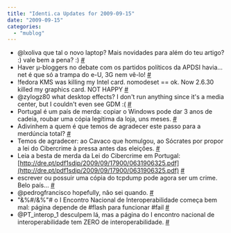 ```yaml
---
title: "Identi.ca Updates for 2009-09-15"
date: "2009-09-15"
categories: 
  - "mublog"
---
```


- @lxoliva que tal o novo laptop? Mais novidades para além do teu artigo? :) vale bem a pena? :) [#](http://identi.ca/notice/10102872)
- Haver µ-bloggers no debate com os partidos políticos da APDSI havia... net é que só a trampa do e-U, 3G nem vê-lo! [#](http://identi.ca/notice/10105038)
- !fedora KMS was killing my Intel card. nomodeset == ok. Now 2.6.30 killed my graphics card. NOT HAPPY [#](http://identi.ca/notice/10105157)
- @zylogz80 what desktop effects? I don't run anything since it's a media center, but I couldn't even see GDM :( [#](http://identi.ca/notice/10105622)
- Portugal é um país de merda: copiar o Windows pode dar 3 anos de cadeia, roubar uma cópia legítima da loja, uns meses. [#](http://identi.ca/notice/10105894)
- Adivinhem a quem é que temos de agradecer este passo para a merdúncia total? [#](http://identi.ca/notice/10105921)
- Temos de agradecer: ao Cavaco que homulgou, ao Sócrates por propor a lei do Cibercrime à pressa antes das eleições. [#](http://identi.ca/notice/10106027)
- Leia a besta de merda da Lei do Cibercrime em Portugal: [http://dre.pt/pdf1sdip/2009/09/17900/0631906325.pdf](http://dre.pt/pdf1sdip/2009/09/17900/0631906325.pdf) [#](http://identi.ca/notice/10106053)
- escrever ou possuir uma cópia do tcpdump pode agora ser um crime. Belo país... [#](http://identi.ca/notice/10106473)
- @pedrogfrancisco hopefully, não sei quando. [#](http://identi.ca/notice/10108589)
- "&%#/&%"# o I Encontro Nacional de Interoperabilidade começa bem mal: página depende de #flash para funcionar #fail [#](http://identi.ca/notice/10109047)
- @PT\_interop\_1 desculpem lá, mas a página do I encontro nacional de interoperabilidade tem ZERO de interoperabilidade. [#](http://identi.ca/notice/10109123)
